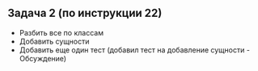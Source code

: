 ## Задача 2 (по инструкции 22)
- Разбить все по классам
- Добавить сущности
- Добавить еще один тест (добавил тест на добавление сущности - Обсуждение)
